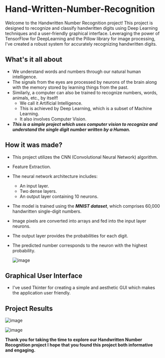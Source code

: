 # Hand-Written-Number-Recognition
   Welcome to the Handwritten Number Recognition project! This project is designed to recognize and classify handwritten digits using Deep Learning techniques and a user-friendly graphical interface. Leveraging the power of TensorFlow for DeepLearning and the Pillow library for image processing, I've created a robust system for accurately recognizing handwritten digits.


## What's it all about
- We understand words and numbers through our natural human intelligence.
- The signals from the eyes are processed by neurons of the brain along with the memory stored by learning things from the past.
- Similarly, a computer can also be trained to recognize numbers, words, animals, etc., by itself!
  - We call it Artificial Intelligence.
  - This is achieved by Deep Learning, which is a subset of Machine Learning.
  - It also involves Computer Vision.
- ***This is a simple project which uses computer vision to recognize and understand the single digit number written by a Human.***



 
## How it was made?
- This project utilizes the CNN (Convolutional Neural Network) algorithm.
- Feature Extraction.
- The neural network architecture includes:
  - An input layer.
  - Two dense layers.
  - An output layer containing 10 neurons.
- The model is trained using the ***MNIST dataset***, which comprises 60,000 handwritten single-digit numbers.
- Image pixels are converted into arrays and fed into the input layer neurons.
- The output layer provides the probabilities for each digit.
- The predicted number corresponds to the neuron with the highest probability.



   ![image](https://github.com/CodeWizardRakesh/Hand-Written-Number-Recognition/assets/143873585/464e115a-34c1-4489-8633-5867982c630f)


## Graphical User Interface
- I've used Tkinter for creating a simple and aesthetic GUI which makes the application user friendly.

## Project Results
![image](https://github.com/CodeWizardRakesh/Hand-Written-Number-Recognition/assets/143873585/a7007019-b6f5-41f4-83a7-ace8db65db51)


![image](https://github.com/CodeWizardRakesh/Hand-Written-Number-Recognition/assets/143873585/5f6d1b18-c5e0-41b8-b4b6-913f15d83346)

****Thank you for taking the time to explore our Handwritten Number Recognition project
I hope that you found this project both informative and engaging.****



